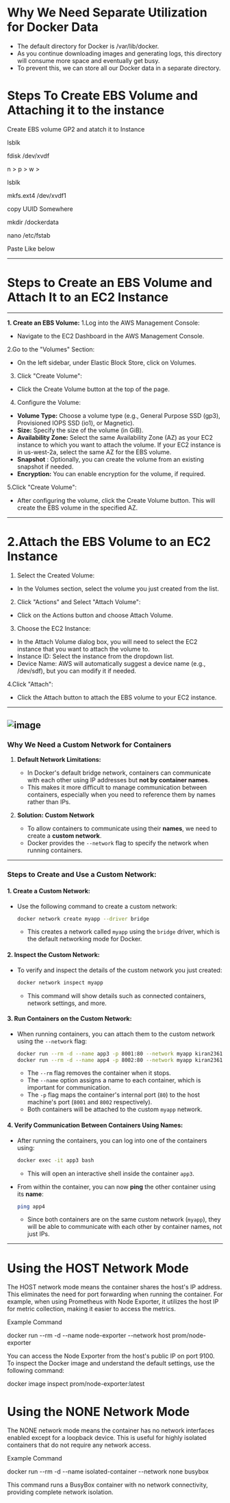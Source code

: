 # Why We Need Separate Utilization for Docker Data
- The default directory for Docker is /var/lib/docker.
- As you continue downloading images and generating logs, this directory will consume more space and eventually get busy.
- To prevent this, we can store all our Docker data in a separate directory.

# Steps To Create EBS Volume and Attaching it to the instance
Create EBS volume GP2 and atatch it to Instance

lsblk 

fdisk /dev/xvdf  

n > p > w > 

lsblk 

mkfs.ext4 /dev/xvdf1 

copy UUID Somewhere 

mkdir /dockerdata 

nano /etc/fstab 

Paste Like below

----
# Steps to Create an EBS Volume and Attach It to an EC2 Instance
---
**1. Create an EBS Volume:**
 1.Log into the AWS Management Console:
 - Navigate to the EC2 Dashboard in the AWS Management Console.
  
 2.Go to the "Volumes" Section:
 - On the left sidebar, under Elastic Block Store, click on Volumes.

 3. Click "Create Volume":
 - Click the Create Volume button at the top of the page.
  
 4. Configure the Volume:
 - **Volume Type:** Choose a volume type (e.g., General Purpose SSD (gp3), Provisioned IOPS SSD (io1), or Magnetic).
 - **Size:**  Specify the size of the volume (in GiB).
 - **Availability Zone:**  Select the same Availability Zone (AZ) as your EC2 instance to which you want to attach the volume. If your EC2 instance is in us-west-2a, select the same AZ for the EBS volume.
 - **Snapshot** : Optionally, you can create the volume from an existing snapshot if needed.
 - **Encryption:**  You can enable encryption for the volume, if required.
  
 5.Click "Create Volume":
 - After configuring the volume, click the Create Volume button. This will create the EBS volume in the specified AZ.
---
# 2.Attach the EBS Volume to an EC2 Instance
1. Select the Created Volume:
- In the Volumes section, select the volume you just created from the list.
  
2. Click "Actions" and Select "Attach Volume":
- Click on the Actions button and choose Attach Volume.
  
3. Choose the EC2 Instance:
- In the Attach Volume dialog box, you will need to select the EC2 instance that you want to attach the volume to.
- Instance ID: Select the instance from the dropdown list.
- Device Name: AWS will automatically suggest a device name (e.g., /dev/sdf), but you can modify it if needed.
  
4.Click "Attach":
- Click the Attach button to attach the EBS volume to your EC2 instance.

---
![image](https://github.com/saikiranpi/Mastering-Docker/assets/109568252/1ad08bf8-593e-4579-921c-0f7d8938c8ee)
---
### Why We Need a Custom Network for Containers
1. **Default Network Limitations:**
   - In Docker's default bridge network, containers can communicate with each other using IP addresses but **not by container names**.
   - This makes it more difficult to manage communication between containers, especially when you need to reference them by names rather than IPs.

2. **Solution: Custom Network**
   - To allow containers to communicate using their **names**, we need to create a **custom network**.
   - Docker provides the `--network` flag to specify the network when running containers.

---
### Steps to Create and Use a Custom Network:

#### 1. **Create a Custom Network**:
   - Use the following command to create a custom network:
     ```bash
     docker network create myapp --driver bridge
     ```
     - This creates a network called `myapp` using the `bridge` driver, which is the default networking mode for Docker.

#### 2. **Inspect the Custom Network**:
   - To verify and inspect the details of the custom network you just created:
     ```bash
     docker network inspect myapp
     ```
     - This command will show details such as connected containers, network settings, and more.

#### 3. **Run Containers on the Custom Network**:
   - When running containers, you can attach them to the custom network using the `--network` flag:
     ```bash
     docker run --rm -d --name app3 -p 8001:80 --network myapp kiran2361993:troubleshootingtools:v1
     docker run --rm -d --name app4 -p 8002:80 --network myapp kiran2361993:troubleshootingtools:v1
     ```
     - The `--rm` flag removes the container when it stops.
     - The `--name` option assigns a name to each container, which is important for communication.
     - The `-p` flag maps the container's internal port (`80`) to the host machine's port (`8001` and `8002` respectively).
     - Both containers will be attached to the custom `myapp` network.

#### 4. **Verify Communication Between Containers Using Names**:
   - After running the containers, you can log into one of the containers using:
     ```bash
     docker exec -it app3 bash
     ```
     - This will open an interactive shell inside the container `app3`.

   - From within the container, you can now **ping** the other container using its **name**:
     ```bash
     ping app4
     ```
     - Since both containers are on the same custom network (`myapp`), they will be able to communicate with each other by container names, not just IPs.

---


# Using the HOST Network Mode

The HOST network mode means the container shares the host's IP address. This eliminates the need for port forwarding when running the container. For example, when using Prometheus with Node Exporter, it utilizes the host IP for metric collection, making it easier to access the metrics.

Example Command

docker run --rm -d --name node-exporter --network host prom/node-exporter

You can access the Node Exporter from the host's public IP on port 9100. To inspect the Docker image and understand the default settings, use the following command:

docker image inspect prom/node-exporter:latest

# Using the NONE Network Mode

The NONE network mode means the container has no network interfaces enabled except for a loopback device. This is useful for highly isolated containers that do not require any network access.

Example Command

docker run --rm -d --name isolated-container --network none busybox

This command runs a BusyBox container with no network connectivity, providing complete network isolation.



